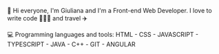 👋 Hi everyone, I'm Giuliana and I'm a Front-end Web Developer. 
  I love to write code 👩🏻‍💻 and travel ✈️


💻 Programming languages and tools:  HTML - CSS - JAVASCRIPT - TYPESCRIPT - JAVA - C++ - GIT - ANGULAR
